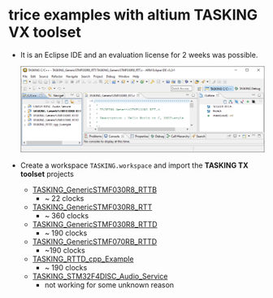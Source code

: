 
# trice examples with altium TASKING VX toolset
- It is an Eclipse IDE and an evaluation license for 2 weeks was possible.

  ![TASKING-EcliopseIDE.PNG](./README.media/TASKING-EcliopseIDE.PNG)

- Create a workspace `TASKING.workspace` and import the **TASKING TX toolset** projects
  - [TASKING_GenericSTMF030R8_RTTB](TASKING_GenericSTMF030R8_RTTB.md)
    - ~ 22 clocks
  - [TASKING_GenericSTMF030R8_RTT](TASKING_GenericSTMF030R8_RTT.md)
    - ~ 360 clocks
  - [TASKING_GenericSTMF030R8_RTTD](TASKING_GenericSTMF030R8_RTTD.md)
    - ~ 190 clocks
  - [TASKING_GenericSTMF070RB_RTTD](TASKING_GenericSTMF070RB_RTTD.md)
    - ~190 clocks
  - [TASKING_RTTD_cpp_Example](TASKING_RTTD_cpp_Example.md)
    - ~ 190 clocks
  - [TASKING_STM32F4DISC_Audio_Service](TASKING_STM32F4DISC_Audio_Service.md)
    - not working for some unknown reason
